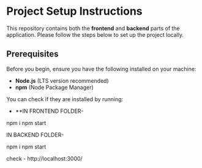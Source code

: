 # Project Setup Instructions

This repository contains both the **frontend** and **backend** parts of the application. Please follow the steps below to set up the project locally.

## Prerequisites

Before you begin, ensure you have the following installed on your machine:

- **Node.js** (LTS version recommended)
- **npm** (Node Package Manager)

You can check if they are installed by running:

- **IN FRONTEND FOLDER-

npm i
npm start

IN BACKEND FOLDER-

npm i
npm start

check - http://localhost:3000/
